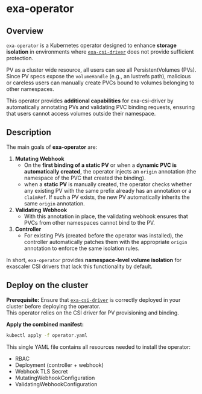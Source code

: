 # exa-operator

## Overview
`exa-operator` is a Kubernetes operator designed to enhance **storage isolation** in environments where [`exa-csi-driver`](https://github.com/DDNStorage/exa-csi-driver) does not provide sufficient protection.  

PV as a cluster wide resource, all users can see all PersistentVolumes (PVs). Since PV specs expose the `volumeHandle` (e.g., an lustrefs path), malicious or careless users can manually create PVCs bound to volumes belonging to other namespaces.  

This operator provides **additional capabilities** for exa-csi-driver by automatically annotating PVs and validating PVC binding requests, ensuring that users cannot access volumes outside their namespace. 

## Description
The main goals of **exa-operator** are:

1. **Mutating Webhook**  
   - On the **first binding of a static PV** or when a **dynamic PVC is automatically created**, the operator injects an `origin` annotation (the namespace of the PVC that created the binding).  
   - when a **static PV** is manually created, the operator checks whether any existing PV with the same prefix already has an annotation or a `claimRef`. If such a PV exists, the new PV automatically inherits the same `origin` annotation.
2. **Validating Webhook**  
   - With this annotation in place, the validating webhook ensures that PVCs from other namespaces cannot bind to the PV.  
3. **Controller**  
   - For existing PVs (created before the operator was installed), the controller automatically patches them with the appropriate `origin` annotation to enforce the same isolation rules.

In short, `exa-operator` provides **namespace-level volume isolation** for exascaler CSI drivers that lack this functionality by default.

## Deploy on the cluster

**Prerequisite:** Ensure that [`exa-csi-driver`](https://github.com/DDNStorage/exa-csi-driver) is correctly deployed in your cluster before deploying the operator.  
This operator relies on the CSI driver for PV provisioning and binding.

**Apply the combined manifest:**
```sh
kubectl apply -f operator.yaml
```

This single YAML file contains all resources needed to install the operator:

- RBAC
- Deployment (controller + webhook)
- Webhook TLS Secret
- MutatingWebhookConfiguration
- ValidatingWebhookConfiguration
